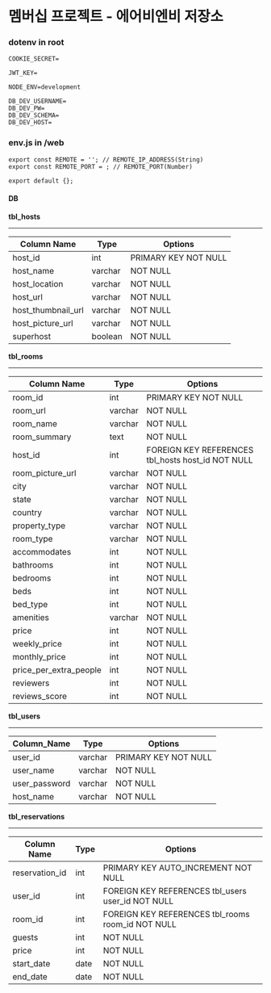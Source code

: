 # 멤버십 프로젝트 - 에어비엔비 저장소

### dotenv in root

```
COOKIE_SECRET=

JWT_KEY=

NODE_ENV=development

DB_DEV_USERNAME=
DB_DEV_PW=
DB_DEV_SCHEMA=
DB_DEV_HOST=
```

### env.js in /web

```=javascript
export const REMOTE = ''; // REMOTE_IP_ADDRESS(String)
export const REMOTE_PORT = ; // REMOTE_PORT(Number)

export default {};
```

#### DB

**tbl_hosts**

---

| ﻿Column Name       | Type    | Options              |
| ------------------ | ------- | -------------------- |
| host_id            | int     | PRIMARY KEY NOT NULL |
| host_name          | varchar | NOT NULL             |
| host_location      | varchar | NOT NULL             |
| host_url           | varchar | NOT NULL             |
| host_thumbnail_url | varchar | NOT NULL             |
| host_picture_url   | varchar | NOT NULL             |
| superhost          | boolean | NOT NULL             |

**tbl_rooms**

---

| ﻿Column Name           | Type    | Options                                           |
| ---------------------- | ------- | ------------------------------------------------- |
| room_id                | int     | PRIMARY KEY NOT NULL                              |
| room_url               | varchar | NOT NULL                                          |
| room_name              | varchar | NOT NULL                                          |
| room_summary           | text    | NOT NULL                                          |
| host_id                | int     | FOREIGN KEY REFERENCES tbl_hosts host_id NOT NULL |
| room_picture_url       | varchar | NOT NULL                                          |
| city                   | varchar | NOT NULL                                          |
| state                  | varchar | NOT NULL                                          |
| country                | varchar | NOT NULL                                          |
| property_type          | varchar | NOT NULL                                          |
| room_type              | varchar | NOT NULL                                          |
| accommodates           | int     | NOT NULL                                          |
| bathrooms              | int     | NOT NULL                                          |
| bedrooms               | int     | NOT NULL                                          |
| beds                   | int     | NOT NULL                                          |
| bed_type               | int     | NOT NULL                                          |
| amenities              | varchar | NOT NULL                                          |
| price                  | int     | NOT NULL                                          |
| weekly_price           | int     | NOT NULL                                          |
| monthly_price          | int     | NOT NULL                                          |
| price_per_extra_people | int     | NOT NULL                                          |
| reviewers              | int     | NOT NULL                                          |
| reviews_score          | int     | NOT NULL                                          |

**tbl_users**

---

| ﻿Column_Name  | Type    | Options              |
| ------------- | ------- | -------------------- |
| user_id       | varchar | PRIMARY KEY NOT NULL |
| user_name     | varchar | NOT NULL             |
| user_password | varchar | NOT NULL             |
| host_name     | varchar | NOT NULL             |

**tbl_reservations**

---

| ﻿Column Name   | Type | Options                                           |
| -------------- | ---- | ------------------------------------------------- |
| reservation_id | int  | PRIMARY KEY AUTO_INCREMENT NOT NULL               |
| user_id        | int  | FOREIGN KEY REFERENCES tbl_users user_id NOT NULL |
| room_id        | int  | FOREIGN KEY REFERENCES tbl_rooms room_id NOT NULL |
| guests         | int  | NOT NULL                                          |
| price          | int  | NOT NULL                                          |
| start_date     | date | NOT NULL                                          |
| end_date       | date | NOT NULL                                          |
